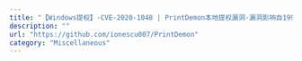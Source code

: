 ```yaml
---
title: "【Windows提权】-CVE-2020-1048 | PrintDemon本地提权漏洞-漏洞影响自1996年以来发布(Windows NT 4)的所有Windows版本"
description: ""
url: "https://github.com/ionescu007/PrintDemon"
category: "Miscellaneous"
---
```

